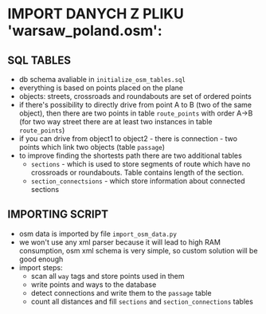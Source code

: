 # IMPORT DANYCH Z PLIKU 'warsaw_poland.osm':
## SQL TABLES
- db schema avaliable in `initialize_osm_tables.sql`
- everything is based on points placed on the plane
- objects: streets, crossroads and roundabouts are set of ordered points
- if there's possibility to directly drive from point A to B (two of the same object), then there are two points in table `route_points` with order A->B (for two way street there are at least two instances in table `route_points`)
- if you can drive from object1 to object2 - there is connection - two points which link two objects (table `passage`)
- to improve finding the shortests path there are two additional tables
  - `sections` - which is used to store segments of route which have no crossroads or roundabouts. Table contains length of the section.
  - `section_connectsions` - which store information about connected sections
## IMPORTING SCRIPT
- osm data is imported by file `import_osm_data.py`
- we won't use any xml parser because it will lead to high RAM consumption, osm xml schema is very simple, so custom solution will be good enough
- import steps:
    - scan all `way` tags and store points used in them
    - write points and ways to the database
    - detect connections and write them to the `passage` table
    - count all distances and fill `sections` and `section_connections` tables

